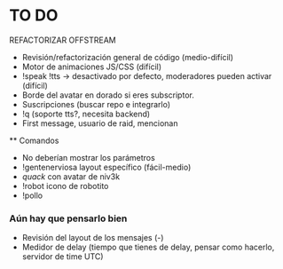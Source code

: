 # TO DO

REFACTORIZAR OFFSTREAM

- Revisión/refactorización general de código (medio-difícil)
- Motor de animaciones JS/CSS (difícil)
- !speak !tts -> desactivado por defecto, moderadores pueden activar (difícil)
- Borde del avatar en dorado si eres subscriptor.
- Suscripciones (buscar repo e integrarlo)
- !q (soporte tts?, necesita backend)
- First message, usuario de raid, mencionan

** Comandos
- No deberían mostrar los parámetros
- !gentenerviosa layout específico (fácil-medio)
- *quack* con avatar de niv3k
- !robot icono de robotito
- !pollo

### Aún hay que pensarlo bien
- Revisión del layout de los mensajes (-)
- Medidor de delay (tiempo que tienes de delay, pensar como hacerlo, servidor de time UTC)
